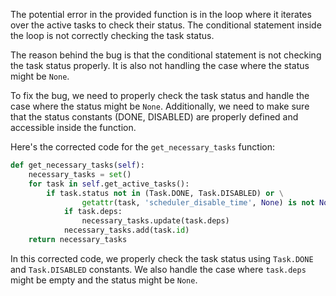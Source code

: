 The potential error in the provided function is in the loop where it iterates over the active tasks to check their status. The conditional statement inside the loop is not correctly checking the task status.

The reason behind the bug is that the conditional statement is not checking the task status properly. It is also not handling the case where the status might be `None`.

To fix the bug, we need to properly check the task status and handle the case where the status might be `None`. Additionally, we need to make sure that the status constants (DONE, DISABLED) are properly defined and accessible inside the function.

Here's the corrected code for the `get_necessary_tasks` function:

```python
def get_necessary_tasks(self):
    necessary_tasks = set()
    for task in self.get_active_tasks():
        if task.status not in (Task.DONE, Task.DISABLED) or \
                getattr(task, 'scheduler_disable_time', None) is not None:
            if task.deps:
                necessary_tasks.update(task.deps)
            necessary_tasks.add(task.id)
    return necessary_tasks
```

In this corrected code, we properly check the task status using `Task.DONE` and `Task.DISABLED` constants. We also handle the case where `task.deps` might be empty and the status might be `None`.